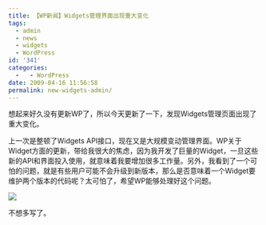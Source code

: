 ```yaml
---
title: 【WP新闻】Widgets管理界面出现重大变化
tags:
  - admin
  - news
  - widgets
  - WordPress
id: '341'
categories:
  -   - WordPress
date: 2009-04-16 11:56:58
permalink: new-widgets-admin/
---
```


想起来好久没有更新WP了，所以今天更新了一下，发现Widgets管理页面出现了重大变化。

上一次是整顿了Widgets API接口，现在又是大规模变动管理界面。WP关于Widget方面的更新，带给我很大的焦虑，因为我开发了巨量的Widget，一旦这些新的API和界面投入使用，就意味着我要增加很多工作量。另外，我看到了一个可怕的问题，就是有些用户可能不会升级到新版本，那么是否意味着一个Widget要维护两个版本的代码呢？太可怕了，希望WP能够处理好这个问题。

[![](http://lh6.ggpht.com/_QYicOeu89Bk/Seaq2N4jEaI/AAAAAAAABVs/6Q5qpRGwzuo/s400/Widgets_Admin.png)](http://picasaweb.google.com/lh/photo/5jqUwXQWJkblptVjVIF7oA?feat=embedwebsite)

不想多写了。